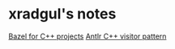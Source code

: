 # xradgul's notes

[Bazel for C++ projects](bazel_cpp.md)
[Antlr C++ visitor pattern](antlr_cpp_visitor.md)
